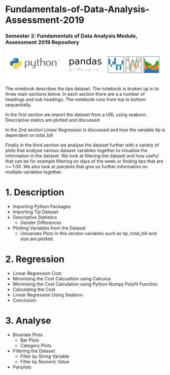 # Fundamentals-of-Data-Analysis-Assessment-2019
### Semester 2: Fundamentals of Data Analysis Module, Assessment 2019 Repository<br>

![Image](Images/pythonpandas.JPG "Image")

The notebook describes the tips dataset. The notebook is broken up in to three main sections below. In each section there are a a number of headings and sub headings. The notebook runs from top to bottom sequentially.<br>

In the first section we import the dataset from a URL using seaborn. Descriptive statics are plotted and discussed<br>

In the 2nd section Linear Regression is discussed and how the variable tip is dependent on total_bill<br>

Finally in the third section we analyse the dataset further with a variety of plots that analyse various dataset variables together to visualise the information in the dataset. We look at filtering the dataset and how useful that can be for example filtering on days of the week or finding tips that are <= 1.00. We also look at pairplots that give us further information on multiple variables together.<br>
# 1. Description
   * Importing Python Packages
   * Importing Tip Dataset 
   * Descriptive Statistics 
     * Gender Differences
   * Plotting Variables from the Dataset
     * Univariate Plots
        In this section variables such as tip, total_bill and size are plotted.

# 2. Regression
  * Linear Regression Cost
  * Minimising the Cost Calcualtion using Calculus
  * Minimising the Cost Calculation using Python Numpy Polyfit Function
  * Calculating the Cost
  * Linear Regression Using Seaborn
  * Conclusion
  
# 3. Analyse
  * Bivariate Plots
    * Bar Plots
    * Category Plots
  * Filtering the Dataset
    * Filter by String Variable
    * Filter by Numeric Value
   * Pairplots
   
    
    
  

